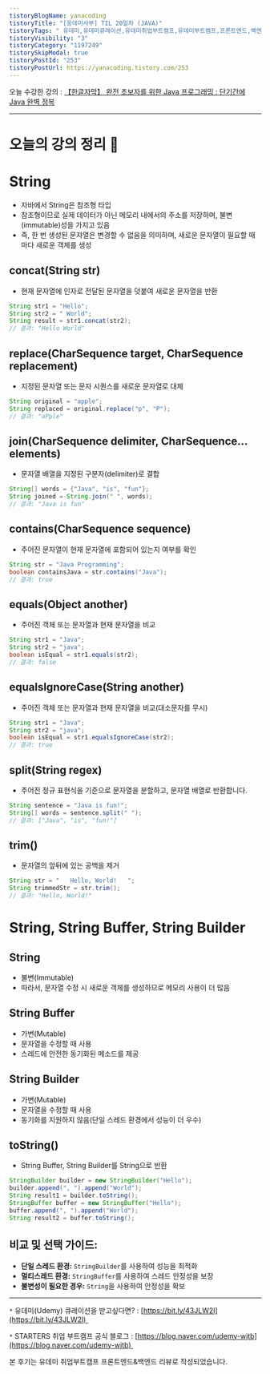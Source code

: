 ```yaml
---
tistoryBlogName: yanacoding
tistoryTitle: "[웅데미사부] TIL 20일차 (JAVA)"
tistoryTags: " 유데미,유데미큐레이션,유데미취업부트캠프,유데미부트캠프,프론트엔드,백엔드,개발부트캠프"
tistoryVisibility: "3"
tistoryCategory: "1197249"
tistorySkipModal: true
tistoryPostId: "253"
tistoryPostUrl: https://yanacoding.tistory.com/253
---
```

오늘 수강한 강의 : [【한글자막】 완전 초보자를 위한 Java 프로그래밍 : 단기간에 Java 완벽 정복](https://www.udemy.com/course/best-java-programming/)

---
# 오늘의 강의 정리 📗

# String
- 자바에서 String은 참조형 타입
- 참조형이므로 실제 데이터가 아닌 메모리 내에서의 주소를 저장하며, 불변(immutable)성을 가지고 있음
- 즉, 한 번 생성된 문자열은 변경할 수 없음을 의미하며, 새로운 문자열이 필요할 때마다 새로운 객체를 생성
## concat(String str)
- 현재 문자열에 인자로 전달된 문자열을 덧붙여 새로운 문자열을 반환
```java
String str1 = "Hello";
String str2 = " World";
String result = str1.concat(str2);
// 결과: "Hello World"

```
## replace(CharSequence target, CharSequence replacement)
- 지정된 문자열 또는 문자 시퀀스를 새로운 문자열로 대체
```java
String original = "apple";
String replaced = original.replace("p", "P");
// 결과: "aPple"
```
## join(CharSequence delimiter, CharSequence... elements)
- 문자열 배열을 지정된 구분자(delimiter)로 결합
```java
String[] words = {"Java", "is", "fun"};
String joined = String.join(" ", words);
// 결과: "Java is fun"
```
## contains(CharSequence sequence)
- 주어진 문자열이 현재 문자열에 포함되어 있는지 여부를 확인
```java
String str = "Java Programming";
boolean containsJava = str.contains("Java");
// 결과: true
```
## equals(Object another)
- 주어진 객체 또는 문자열과 현재 문자열을 비교
```java
String str1 = "Java";
String str2 = "java";
boolean isEqual = str1.equals(str2);
// 결과: false
```
## equalsIgnoreCase(String another)
- 주어진 객체 또는 문자열과 현재 문자열을 비교(대소문자를 무시)
```java
String str1 = "Java";
String str2 = "java";
boolean isEqual = str1.equalsIgnoreCase(str2);
// 결과: true
```
## split(String regex)
- 주어진 정규 표현식을 기준으로 문자열을 분할하고, 문자열 배열로 반환합니다.
```java
String sentence = "Java is fun!";
String[] words = sentence.split(" ");
// 결과: ["Java", "is", "fun!"]
```
## trim()
- 문자열의 앞뒤에 있는 공백을 제거
```java
String str = "   Hello, World!   ";
String trimmedStr = str.trim();
// 결과: "Hello, World!"
```

# String, String Buffer, String Builder
## String
- 불변(Immutable)
- 따라서, 문자열 수정 시 새로운 객체를 생성하므로 메모리 사용이 더 많음
## String Buffer
- 가변(Mutable)
- 문자열을 수정할 때 사용
- 스레드에 안전한 동기화된 메소드를 제공
## String Builder
- 가변(Mutable)
- 문자열을 수정할 때 사용
- 동기화를 지원하지 않음(단일 스레드 환경에서 성능이 더 우수)
## toString()
- String Buffer, String Builder를 String으로 반환
```java
StringBuilder builder = new StringBuilder("Hello");
builder.append(", ").append("World");
String result1 = builder.toString();
StringBuffer buffer = new StringBuffer("Hello");
buffer.append(", ").append("World");
String result2 = buffer.toString();

```
## 비교 및 선택 가이드:
- **단일 스레드 환경:** `StringBuilder`를 사용하여 성능을 최적화
- **멀티스레드 환경:** `StringBuffer`를 사용하여 스레드 안정성을 보장
- **불변성이 필요한 경우:** `String`을 사용하여 안정성을 확보

---
`*` 유데미(Udemy) 큐레이션을 받고싶다면? : [https://bit.ly/43JLW2l](https://bit.ly/43JLW2l) 

`*` STARTERS 취업 부트캠프 공식 블로그 : [https://blog.naver.com/udemy-wjtb](https://blog.naver.com/udemy-wjtb) 

본 후기는 유데미 취업부트캠프 프론트엔드&백엔드 리뷰로 작성되었습니다. 